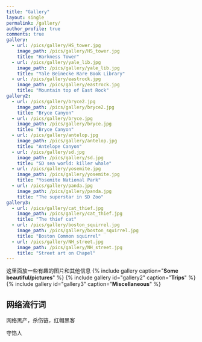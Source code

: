 ```yaml
---
title: "Gallery"
layout: single
permalink: /gallery/
author_profile: true
comments: true
gallery:
  - url: /pics/gallery/HS_tower.jpg
    image_path: /pics/gallery/HS_tower.jpg
    title: "Harkness Tower"
  - url: /pics/gallery/yale_lib.jpg
    image_path: /pics/gallery/yale_lib.jpg
    title: "Yale Beinecke Rare Book Library"
  - url: /pics/gallery/eastrock.jpg
    image_path: /pics/gallery/eastrock.jpg
    title: "Mountain top of East Rock"
gallery2:
  - url: /pics/gallery/bryce2.jpg
    image_path: /pics/gallery/bryce2.jpg
    title: "Bryce Canyon"
  - url: /pics/gallery/bryce.jpg
    image_path: /pics/gallery/bryce.jpg
    title: "Bryce Canyon"
  - url: /pics/gallery/antelop.jpg
    image_path: /pics/gallery/antelop.jpg
    title: "Antelope Canyon"
  - url: /pics/gallery/sd.jpg
    image_path: /pics/gallery/sd.jpg
    title: "SD sea world: killer whale"
  - url: /pics/gallery/yosemite.jpg
    image_path: /pics/gallery/yosemite.jpg
    title: "Yosemite National Park"
  - url: /pics/gallery/panda.jpg
    image_path: /pics/gallery/panda.jpg
    title: "The superstar in SD Zoo"
gallery3:
  - url: /pics/gallery/cat_thief.jpg
    image_path: /pics/gallery/cat_thief.jpg
    title: "The thief cat"
  - url: /pics/gallery/boston_squirrel.jpg
    image_path: /pics/gallery/boston_squirrel.jpg
    title: "Boston Common squirrel"  
  - url: /pics/gallery/NH_street.jpg
    image_path: /pics/gallery/NH_street.jpg
    title: "Street art on Chapel"
---
```


这里面放一些有趣的图片和其他信息
{% include gallery caption="**Some beautiful/pictures**" %}
{% include gallery id="gallery2" caption="**Trips**" %}
{% include gallery id="gallery3" caption="**Miscellaneous**" %}


## 网络流行词

网络黑产，杀伤链，红帽黑客

守馅人 


